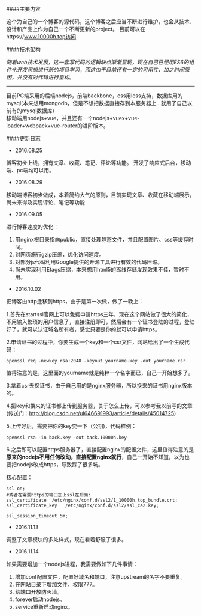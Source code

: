 ####主要内容

这个为自己的一个博客的源代码，这个博客之后应当不断进行维护，也会从技术、设计和产品上作为自己一个不断更新的project。
目前可以在https://www.10000h.top访问

####技术架构

*随着web技术发展，这一套写代码的逻辑缺点渐渐显现，现在自己已经用ES6的组件化开发思想进行新的项目学习，而这由于目前还有一定的可用性，加之时间原因，并没有对代码进行重构。*

****

目前PC端采用的后端nodejs，前端backbone，css用less支持，数据库用的mysql(本来想用mongodb，但是不想把数据直接存到本服务器上...就用了自己以前有的mysql数据库)      
移动端用nodejs+vue，并且还有一个nodejs+vuex+vue-loader+webpack+vue-router的进阶版本。


####更新日志

* 2016.08.25

博客初步上线，拥有文章、收藏、笔记、评论等功能。
开发了响应式后台，移动端、pc端均可以用。

* 2016.08.29

移动端博客初步做成，本着简约大气的原则，目前实现文章、收藏在移动端展示，尚未来得及实现评论、笔记等功能

* 2016.09.05

进行博客速度的优化：     
1. 用nginx根目录指向public，直接处理静态文件，并且配置图片、css等缓存时间。     
2. 对网页施行gzip压缩，优化访问速度。    
3. 对部分js代码利用Google提供的开源工具进行有效的代码压缩。     
4. 尚未实现利用Etags压缩，本来想用html5的离线存储发现效果不佳，暂时不用。     

* 2016.10.02

把博客由http迁移到https，由于是第一次做，做了一晚上：

1.首先在startssl官网上可以免费申请https三年，现在这个网站做了很大的简化，不用输入繁琐的用户信息了，直接注册即可，然后会有一个证书登陆的过程，登陆好了，就可以认证域名所有者，感觉只要是你的就可以申请https。

2.申请证书的过程中，你要生成一个key和一个csr文件，网站给出了一个生成代码：

```openssl req -newkey rsa:2048 -keyout yourname.key -out yourname.csr```

值得注意的是，这里面的yourname就是纯粹一个名字而已，自己一开始想多了。

3.拿着csr去换证书，由于自己用的是nginx服务器，所以换来的证书用nginx版本的。

4.把key和换来的证书都上传到服务器，关于怎么上传，可以参考我以前写的文章(传送门：http://blog.csdn.net/ul646691993/article/details/45014725)

5.上传好后，需要把你的key变一下（公钥)，代码样例：

```openssl rsa -in back.key -out back.10000h.key```

6.之后即可以配置https服务器了，直接配置nginx的配置文件，这里值得注意的是**原来的nodejs不用任何改动，直接配置nginx就行**，自己一开始不知道，以为也要把nodejs改成https，导致踩了很多坑。

核心配置：

```
ssl on;
#或者在需要https的端口加上ssl在后面:
ssl_certificate  /etc/nginx/conf.d/ssl2/1_10000h.top_bundle.crt;
ssl_certificate_key   /etc/nginx/conf.d/ssl2/ssl_ca2.key;

ssl_session_timeout 5m;
```
* 2016.11.13

调整了文章模块的多处样式，现在看着舒服了很多。

* 2016.11.14

如果需要增加一个nodejs进程，我需要做如下几件事情：

1. 增加conf配置文件，配置好域名和端口，注意upstream的名字不要重复。
2. 在网站目录下增加文件，权限777。
3. 给端口开放防火墙。
4. forever启动nodejs。
5. service重新启动nginx。